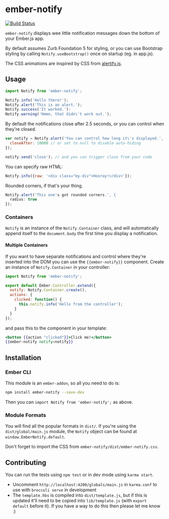 # ember-notify

[![Build Status](https://travis-ci.org/aexmachina/ember-notify.png)](https://travis-ci.org/aexmachina/ember-notify)

`ember-notify` displays wee little notification messages down the bottom of your Ember.js app.

By default assumes Zurb Foundation 5 for styling, or you can use Bootstrap styling by calling `Notify.useBootstrap()` once on startup (eg. in app.js).

The CSS animations are inspired by CSS from [alertify.js](http://fabien-d.github.io/alertify.js/).

## Usage

```js
import Notify from 'ember-notify';

Notify.info('Hello there!');
Notify.alert('This is an alert.');
Notify.success('It worked.'):
Notify.warning('Hmmn, that didn\'t work out.');
```

By default the notifications close after 2.5 seconds, or you can control when they're closed.

```js
var notify = Notify.alert('You can control how long it\'s displayed.', {
  closeAfter: 10000 // or set to null to disable auto-hiding
});

notify.send('close'); // and you can trigger close from your code
```

You can specify raw HTML:

```js
Notify.info({raw: '<div class="my-div">Hooray!</div>'});
```

Rounded corners, if that's your thing.

```js
Notify.alert('This one's got rounded corners.', {
  radius: true
});
```

### Containers

`Notify` is an instance of the `Notify.Container` class, and will automatically append itself to the `document.body` the first time you display a notification.

#### Multiple Containers

If you want to have separate notifications and control where they're inserted into the DOM you can use the `{{ember-notify}}` component. Create an instance of `Notify.Container` in your controller:

```js
import Notify from 'ember-notify';

export default Ember.Controller.extend({
  notify: Notify.Container.create(),
  actions: {
    clicked: function() {
      this.notify.info('Hello from the controller');
    }
  }
});
```

and pass this to the component in your template:
  
```hbs
<button {{action "clicked"}}>Click me!</button>
{{ember-notify notify=notify}}
```

## Installation

### Ember CLI

This module is an `ember-addon`, so all you need to do is:

```sh
npm install ember-notify --save-dev
```

Then you can `import Notify from 'ember-notify';` as above.

### Module Formats

You will find all the popular formats in `dist/`. If you're using the `dist/global/main.js` module, the `Notify` object can be found at `window.EmberNotify.default`.

Don't forget to import the CSS from `ember-notify/dist/ember-notify.css`.

## Contributing

You can run the tests using `npm test` or in dev mode using `karma start`.

- Uncomment `http://localhost:4200/globals/main.js` in `karma.conf` to use with `broccoli serve` in development
- The `template.hbs` is compiled into `dist/template.js`, but if this is updated it'll need to be copied into `lib/template.js` (with `export default` before it). If you have a way to do this then please let me know :)
